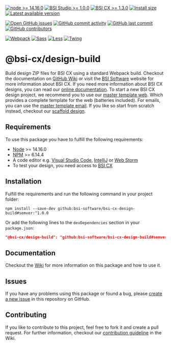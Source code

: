 [![node >= 14.16.0](https://img.shields.io/badge/node-%3E%3D14.16.0-brightgreen)](https://nodejs.org/)
[![BSI Studio >= 1.0.0](https://img.shields.io/badge/BSI%20Studio-%3E%3D1.0.0-brightgreen)](https://www.bsi-software.com/cx)
[![BSI CX >= 1.3.0](https://img.shields.io/badge/BSI%20CX-%3E%3D1.3.0-brightgreen)](https://www.bsi-software.com/cx)
[![Install size](https://img.shields.io/github/repo-size/bsi-software/bsi-cx-design-build?label=install%20size)](https://github.com/bsi-software/bsi-cx-design-build/releases)
[![Latest available version](https://img.shields.io/github/v/tag/bsi-software/bsi-cx-design-build?label=npm)](https://github.com/bsi-software/bsi-cx-design-build/releases)

[![Open GitHub issues](https://img.shields.io/github/issues/bsi-software/bsi-cx-design-build)](https://github.com/bsi-software/bsi-cx-design-build/issues)
[![GitHub commit activity](https://img.shields.io/github/commit-activity/w/bsi-software/bsi-cx-design-build)](https://github.com/bsi-software/bsi-cx-design-build/commits)
[![GitHub last commit](https://img.shields.io/github/last-commit/bsi-software/bsi-cx-design-build)](https://github.com/bsi-software/bsi-cx-design-build/commits)
[![GitHub contributors](https://img.shields.io/github/contributors/bsi-software/bsi-cx-design-build)](https://github.com/bsi-software/bsi-cx-design-build/graphs/contributors)

[![Webpack](https://img.shields.io/github/package-json/dependency-version/bsi-software/bsi-cx-design-build/webpack)](https://www.npmjs.com/package/webpack)
[![Sass](https://img.shields.io/github/package-json/dependency-version/bsi-software/bsi-cx-design-build/sass)](https://www.npmjs.com/package/sass)
[![Less](https://img.shields.io/github/package-json/dependency-version/bsi-software/bsi-cx-design-build/less)](https://www.npmjs.com/package/less)
[![Twing](https://img.shields.io/github/package-json/dependency-version/bsi-software/bsi-cx-design-build/twing)](https://www.npmjs.com/package/twing)

# @bsi-cx/design-build

Build design ZIP files for BSI CX using a standard Webpack build. Checkout the documentation
on [GitHub Wiki](https://github.com/bsi-software/bsi-cx-design-build/wiki) or visit
the [BSI Software](https://www.bsi-software.com/cx) website for more information about BSI CX. If you need more
information about BSI CX designs, you can read our [online documentation](https://bsi-software.github.io/bsi-cx-docs/).
To start a new BSI CX design project, we recommend you to use
our [master template web](https://github.com/bsi-software/bsi-cx-design-master-template-web). Which provides a complete
template for the web (batteries included). For emails, you can use
the [master template email](https://github.com/bsi-software/bsi-cx-design-master-template-email). If you like so start
from scratch instead, checkout our
[scaffold design](https://github.com/bsi-software/bsi-cx-scaffold-design).

## Requirements

To use this package you have to fulfill the following requirements:

* [Node](https://nodejs.org/) >= 14.16.0
* [NPM](https://nodejs.org/) >= 6.14.4
* A code editor e.g. [Visual Studio Code](https://code.visualstudio.com/), [IntelliJ](https://www.jetbrains.com/idea/)
  or [Web Storm](https://www.jetbrains.com/webstorm/)
* To test your design, you need access to [BSI CX](https://www.bsi-software.com/cx)

## Installation

Fulfill the requirements and run the following command in your project folder:

````shell script
npm install --save-dev github:bsi-software/bsi-cx-design-build#semver:^1.0.0
````

Or add the following lines to the `devDependencies` section in your `package.json`:

````json
"@bsi-cx/design-build": "github:bsi-software/bsi-cx-design-build#semver:^1.0.0"
````

## Documentation

Checkout the [Wiki](https://github.com/bsi-software/bsi-cx-design-build/wiki) for more information on this package and
how to use it.

## Issues

If you have any problems using this package or found a bug,
please [create a new issue](https://github.com/bsi-software/bsi-cx-design-build/issues) in this repository on GitHub.

## Contributing

If you like to contribute to this project, feel free to fork it and create a pull request. For further information,
checkout our [contribution guideline](https://github.com/bsi-software/bsi-cx-design-build/wiki/Contributing) in the
Wiki.
